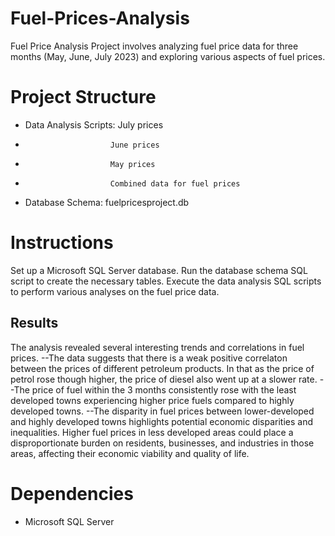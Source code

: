# Fuel-Prices-Analysis
Fuel Price Analysis Project involves analyzing fuel price data for three months (May, June, July 2023) and exploring various aspects of fuel prices.

# Project Structure
- Data Analysis Scripts: July prices
-                        June prices
-                        May prices
-                        Combined data for fuel prices
- Database Schema: fuelpricesproject.db

# Instructions
 Set up a Microsoft SQL Server database.
 Run the database schema SQL script to create the necessary tables.
 Execute the data analysis SQL scripts to perform various analyses on the fuel price data.

## Results
The analysis revealed several interesting trends and correlations in fuel prices.
--The data suggests that there is a weak positive correlaton between the prices of different petroleum products. In that as the price of petrol rose though higher, the price of diesel also went up at a slower rate.
--The price of fuel within the 3 months consistently rose with the least developed towns experiencing higher price fuels compared to highly developed towns.
--The disparity in fuel prices between lower-developed and highly developed towns highlights potential economic disparities and inequalities. Higher fuel prices in less developed areas could place a disproportionate burden on residents, businesses, and industries in those areas, affecting their economic viability and quality of life.
# Dependencies
- Microsoft SQL Server
